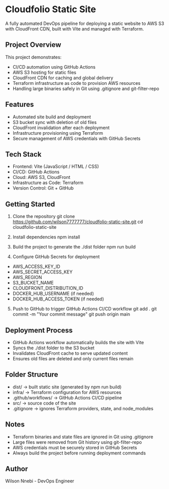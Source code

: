 # Cloudfolio Static Site

A fully automated DevOps pipeline for deploying a static website to AWS S3 with CloudFront CDN, built with Vite and managed with Terraform.

## Project Overview

This project demonstrates:

- CI/CD automation using GitHub Actions
- AWS S3 hosting for static files
- CloudFront CDN for caching and global delivery
- Terraform infrastructure as code to provision AWS resources
- Handling large binaries safely in Git using .gitignore and git-filter-repo

## Features

- Automated site build and deployment
- S3 bucket sync with deletion of old files
- CloudFront invalidation after each deployment
- Infrastructure provisioning using Terraform
- Secure management of AWS credentials with GitHub Secrets

## Tech Stack

- Frontend: Vite (JavaScript / HTML / CSS)
- CI/CD: GitHub Actions
- Cloud: AWS S3, CloudFront
- Infrastructure as Code: Terraform
- Version Control: Git + GitHub

## Getting Started

1. Clone the repository
git clone https://github.com/wilson7777777/cloudfolio-static-site.git
cd cloudfolio-static-site

2. Install dependencies
npm install

3. Build the project to generate the ./dist folder
npm run build

4. Configure GitHub Secrets for deployment
- AWS_ACCESS_KEY_ID
- AWS_SECRET_ACCESS_KEY
- AWS_REGION
- S3_BUCKET_NAME
- CLOUDFRONT_DISTRIBUTION_ID
- DOCKER_HUB_USERNAME (if needed)
- DOCKER_HUB_ACCESS_TOKEN (if needed)

5. Push to GitHub to trigger GitHub Actions CI/CD workflow
git add .
git commit -m "Your commit message"
git push origin main

## Deployment Process

- GitHub Actions workflow automatically builds the site with Vite
- Syncs the ./dist folder to the S3 bucket
- Invalidates CloudFront cache to serve updated content
- Ensures old files are deleted and only current files remain

## Folder Structure

- dist/ -> built static site (generated by npm run build)
- infra/ -> Terraform configuration for AWS resources
- .github/workflows/ -> GitHub Actions CI/CD pipeline
- src/ -> source code of the site
- .gitignore -> ignores Terraform providers, state, and node_modules

## Notes

- Terraform binaries and state files are ignored in Git using .gitignore
- Large files were removed from Git history using git-filter-repo
- AWS credentials must be securely stored in GitHub Secrets
- Always build the project before running deployment commands

## Author

Wilson Nnebi - DevOps Engineer

